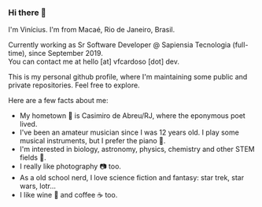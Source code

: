 ### Hi there 👋

I'm Vinícius. I'm from Macaé, Rio de Janeiro, Brasil.

Currently working as Sr Software Developer @ Sapiensia Tecnologia (full-time), since September 2019.<br>
You can contact me at hello [at] vfcardoso [dot] dev.

This is my personal github profile, where I'm maintaining some public and private repositories. Feel free to explore.

Here are a few facts about me:

- My hometown 📍 is Casimiro de Abreu/RJ, where the eponymous poet lived.
- I've been an amateur musician since I was 12 years old. I play some musical instruments, but I prefer the piano 🎹.
- I'm interested in biology, astronomy, physics, chemistry and other STEM fields 🔬.
- I really like photography 📷 too. <!--I have a <a href="https://www.flickr.com/photos/vinicardoso">flickr account</a> with some pictures. -->
- As a old school nerd, I love science fiction and fantasy: star trek, star wars, lotr…
- I like wine 🍷 and coffee ☕ too.

<!--
**vfcardoso-dev/vfcardoso-dev** is a ✨ _special_ ✨ repository because its `README.md` (this file) appears on your GitHub profile.

Here are some ideas to get you started:

- 🔭 I’m currently working on ...
- 🌱 I’m currently learning ...
- 👯 I’m looking to collaborate on ...
- 🤔 I’m looking for help with ...
- 💬 Ask me about ...
- 📫 How to reach me: ...
- 😄 Pronouns: ...
- ⚡ Fun fact: ...
-->
